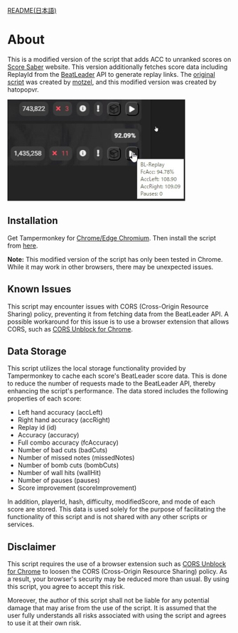 [README(日本語)](README_JP.md)

# About

This is a modified version of the script that adds ACC to unranked scores on [Score Saber](https://scoresaber.com) website. This version additionally fetches score data including ReplayId from the [BeatLeader](https://www.beatleader.xyz/) API to generate replay links. The [original script](https://github.com/motzel/scoresaber-unranked-acc) was created by [motzel](https://github.com/motzel), and this modified version was created by hatopopvr.

![image](images/image_001.jpg)

## Installation

Get Tampermonkey for [Chrome/Edge Chromium](https://chrome.google.com/webstore/detail/tampermonkey/dhdgffkkebhmkfjojejmpbldmpobfkfo). Then install the script from [here](https://github.com/hatopopvr/scoresaber-enhanced-bl-replays/raw/master/scoresaber-enhanced-bl-replays.user.js).

**Note:** This modified version of the script has only been tested in Chrome. While it may work in other browsers, there may be unexpected issues.

## Known Issues

This script may encounter issues with CORS (Cross-Origin Resource Sharing) policy, preventing it from fetching data from the BeatLeader API. A possible workaround for this issue is to use a browser extension that allows CORS, such as [CORS Unblock for Chrome](https://chrome.google.com/webstore/detail/cors-unblock/lfhmikememgdcahcdlaciloancbhjino).

## Data Storage

This script utilizes the local storage functionality provided by Tampermonkey to cache each score's BeatLeader score data. This is done to reduce the number of requests made to the BeatLeader API, thereby enhancing the script's performance. The data stored includes the following properties of each score:

- Left hand accuracy (accLeft)
- Right hand accuracy (accRight)
- Replay id (id)
- Accuracy (accuracy)
- Full combo accuracy (fcAccuracy)
- Number of bad cuts (badCuts)
- Number of missed notes (missedNotes)
- Number of bomb cuts (bombCuts)
- Number of wall hits (wallHit)
- Number of pauses (pauses)
- Score improvement (scoreImprovement)

In addition, playerId, hash, difficulty, modifiedScore, and mode of each score are stored. This data is used solely for the purpose of facilitating the functionality of this script and is not shared with any other scripts or services.

## Disclaimer

This script requires the use of a browser extension such as [CORS Unblock for Chrome](https://chrome.google.com/webstore/detail/cors-unblock/lfhmikememgdcahcdlaciloancbhjino) to loosen the CORS (Cross-Origin Resource Sharing) policy. As a result, your browser's security may be reduced more than usual. By using this script, you agree to accept this risk.

Moreover, the author of this script shall not be liable for any potential damage that may arise from the use of the script. It is assumed that the user fully understands all risks associated with using the script and agrees to use it at their own risk.